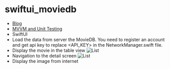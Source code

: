 # swiftui_moviedb
- [Blog](https://medium.com/@liemvo/swiftui-fetch-parse-and-display-in-data-to-the-list-888079911a85)
- [MVVM and Unit Testing](https://medium.com/@liemvo/swiftui-mvvm-and-mock-service-unit-testing-13ed2fa167ec)
- SwiftUI
- Load the data from server the MovieDB. You need to register an account and get api key to replace <API_KEY> in the NetworkManager.swift file.
- Display the movie in the table view
![List](/List.png)
- Navigation to the detail screen
![List](/Detail.png)
- Display the image from internet
